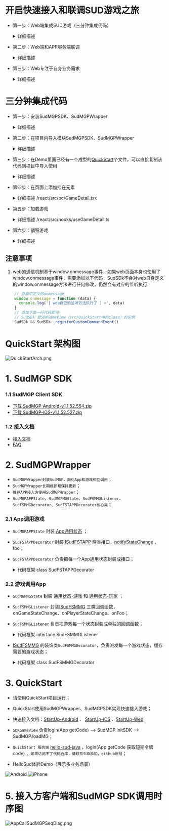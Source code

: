 # 开启快速接入和联调SUD游戏之旅

- 第一步：Web端集成SUD游戏（三分钟集成代码）
  <details>
  <summary>详细描述</summary>
  
      1.appId、appKey和isTestEnv=true，请使用QuickStart客户端的；
      2.iOS bundleId、Android applicationId，请使用APP客户端自己的；(接入信息表中的bundleId/applicationId)；
      3.短期令牌code，请使用QuickStart的后端服务（login/getCode获取的）；
      4.完成集成，游戏跑起来;
  
      *** SUD平台支持一个appId绑定多个bundleId和applicationId；***
      *** 填完接入信息表后，SUD会将APP的bundleId和applicationId，绑定到QuickStart的appId上，仅支持测试环境；***
  QuickStart 后端服务[hello-sud-java代码仓库](https://github.com/SudTechnology/hello-sud-java) ，`如果访问不了代码仓库，请联系SUD添加，github账号`；
  </details>


- 第二步：Web端和APP服务端联调
  <details>
  <summary>详细描述</summary>
  
      1.APP服务端实现4个HTTP API；（接入信息表填的）
      2.请使用Web端自己的appId、appKey、isTestEnv=true、bundleId(iOS)、applicationId(Android)；
      3.APP服务端实现login/getCode接口，获取短期令牌code；
      4.Web端和APP服务端联调5个HTTP API；
      5.完成HTTP API联调；
  </details>


- 第三步：Web专注于自身业务需求
  <details>
  <summary>详细描述</summary>

      1.参考SudMGP文档、SudMGPWrapper、QuickStart、HelloSud体验Demo（展示多场景，Custom自定义场景）；
      2.专注于APP UI交互、功能是否支持、如何实现
      比如：
      调整游戏View大小、位置；
      调整Web和游戏交互流程，UI元素是否可隐藏，按钮是否可隐藏APP实现，点击事件是否支持拦截回调；
      
      3.专注于Web业务逻辑流程、实现
      比如：
      一局游戏开始如何透传数值类型参数、Key类型参数；（结算）
  ![Android](doc/hello_sudplus_android.png)
  ![iPhone](doc/hello_sudplus_iphone.png)
  [Web Demo](https://hello-sud.sud.tech/)

  </details>

# 三分钟集成代码

- 第一步：安装SudMGPSDK、SudMGPWrapper
  <details>
  <summary>详细描述</summary>
  
  1. 执行命令 
    ```javascript
      npm install sudmgp-sdk-js sudmgp-sdk-js-wrapper
    ```
  </details>

- 第二步：在项目内导入模块SudMGPSDK、SudMGPWrapper
  <details>
  <summary>详细描述</summary>
  

  ``` javascript
    import { GameConfigModel, SudFSMMGDecorator, SudFSTAPPDecorator, SudFSMMGListener } from 'sudmgp-sdk-js-wrapper'
    // SudMGPWrapper 可以单独导入，也可以按需导入
    // import { SudMGPWrapper } from 'sudmgp-sdk-js-wrapper' 全量导入SudMGPWrapper

    import { SudMGP } from 'sudmgp-sdk-js'

  ```
  </details>


- 第三步：在Demo里面已经有一个成型的[QuickStart](https://github.com/SudTechnology/hello-sud-plus-h5/blob/master/QuickStart/react/src/QuickStart/index.ts)个文件，可以直接复制该代码到项目中导入使用
  <details>
  <summary>详细描述</summary>

      1.修改QuickStart文件内的appId和appKey
      2.web自行实现QuickStart文件内getCode的login（后端服务login/getCode）请求接口的方式
  ```javascript
    /** 使用的UserId。这里随机生成作演示，开发者将其修改为业务使用的唯一userId */
    public userId = Math.floor((Math.random() + 1) * 10000).toString()
    /** Sud平台申请的appId */
    public SudMGP_APP_ID = "1461564080052506636"
    /** Sud平台申请的appKey */
    public SudMGP_APP_KEY = "03pNxK2lEXsKiiwrBQ9GbH541Fk2Sfnc"

    /** true 加载游戏时为测试环境 false 加载游戏时为生产环境 */
    public GAME_IS_TEST_ENV = false
  ```
      3.APP客户端请使用QuickStart后端服务login/getCode；
        *** 实现APP快速加载运行游戏，使用QuickStart服务 ***
        *** SUD平台支持一个appId绑定多个bundleId和applicationId ***
        *** 填完接入信息表后，SUD会将APP的bundleId和applicationId，绑定到QuickStart的appId上，仅支持测试环境 ***
  </details>


- 第四步：在页面上添加挂在元素
    <details>
    <summary>详细描述 /react/src/pc/GameDetail.tsx</summary>

    ```html
      <div>
        <!-- 游戏挂在容器，需自定义宽高样式 -->
        <div id='game'></div>
      </div>
    ```
    </details>


- 第五步：加载游戏
    <details>
    <summary>详细描述 /react/src/hooks/useGameDetail.ts</summary>

    ``` javascript
      import { SDKGameView } from "QuickStart"
      const root = document.getElementById('game') // 获取挂载容器元素
      const gameRoomId = 'xxxx' // 业务自身的roomId
      const gameId = 'xxxxx' // 接入的游戏id
      const userId = Math.floor((Math.random() + 1) * 10000).toString() // 业务自身的userId
      if (root) {
        // 初始化
        const nsdk = new SDKGameView({ root, gameRoomId, gameId, userId })

        nsdk.setSudFSMMGListener({
          onGameStarted() {
            console.log('========onGameStarted事件=====')
          }
        })
        // 调用login 获取code
        nsdk.login(userId)
      }    
    ```
    </details>


- 第六步：销毁游戏
    <details>
    <summary>详细描述</summary>

    ``` javascript
      root.innerHTML = '' // 清空挂载容器内部元素
      // 执行sdk的销毁方法
      nsdk.onDestroy()
    ```
    </details>

## 注意事项
  1. web的通信机制基于window.onmessage事件，如果web页面本身也使用了window.onmessage事件，需要添加以下代码，SudSDk不会对web自身定义的window.onmessage方法进行任何修改，仍然会有对应的监听执行
  ```javascript
      // 页面中定义的onmessage
      window.onmessage = function (data) {
        console.log('[ web自己的监听方法执行了 ] >', data)
      }
      // 添加下面一行代码即可
      // SudSDk 是SDKGameView（src/QuickStart中的class）的实例
      SudSDk && SudSDk._registerCustomCommandEvent()

  ```

# QuickStart 架构图

![QuickStartArch.png](doc/QuickStartArch.png)

# 1. SudMGP SDK

### 1.1 SudMGP Client SDK

- [下载 SudMGP-Android-v1.1.52.554.zip](https://github.com/SudTechnology/sud-mgp-android/releases)
- [下载 SudMGP-iOS-v1.1.52.527.zip](https://github.com/SudTechnology/sud-mgp-ios/releases)

### 1.2 接入文档

- [接入文档](https://docs.sud.tech/zh-CN/app/Client/API/)
- [FAQ](https://docs.sud.tech/zh-CN/app/Client/FAQ/)

# 2. SudMGPWrapper

- `SudMGPWrapper封装SudMGP，简化App和游戏相互调用`；
- `SudMGPWrapper长期维护和保持更新`；
- `推荐APP接入方使用SudMGPWrapper`；
- `SudMGPAPPState`、`SudMGPMGState`、`SudFSMMGListener`、`SudFSMMGDecorator`、`SudFSTAPPDecorator核心类`；

### 2.1 App调用游戏

- `SudMGPAPPState` 封装 [App通用状态](https://docs.sud.tech/zh-CN/app/Client/APPFST/CommonState.html) ；
- `SudFSTAPPDecorator` 封装 [ISudFSTAPP](https://docs.sud.tech/zh-CN/app/Client/API/ISudFSTAPP.html)
  两类接口，[notifyStateChange](https://docs.sud.tech/zh-CN/app/Client/APPFST/CommonState.html) 、 foo；
- `SudFSTAPPDecorator` 负责把每一个App通用状态封装成接口；
    <details>
    <summary>代码框架 class SudFSTAPPDecorator</summary>

    ``` javascript
    class SudFSTAPPDecorator {
        // iSudFSTAPP = SudMGP.loadMG(AppAudioRoomActivity, userId, roomId, code, gameId, language, sudFSMMGDecorator);
        public setISudFSTAPP(ISudFSTAPP iSudFSTAPP);
        // 1. 加入状态
        public notifyAPPCommonSelfIn(isIn: boolean, seatIndex: number, isSeatRandom: boolean, teamId: number) {

        ...
    
        // 16. 设置游戏中的AI玩家（2022-05-11新增）
        public notifyAPPCommonGameAddAIPlayers(aiPlayers: AIPlayers[], isReady: number)
        public destroyMG();
        public updateCode(code: string, listener: ISudListenerNotifyStateChange)
        ...
    }
    ```
    </details>

### 2.2 游戏调用App

- `SudMGPMGState` 封装 [通用状态-游戏](https://docs.sud.tech/zh-CN/app/Client/MGFSM/CommonStateGame.html)
  和 [通用状态-玩家](https://docs.sud.tech/zh-CN/app/Client/MGFSM/CommonStatePlayer.html) ；
- `SudFSMMGListener` 封装[ISudFSMMG](https://docs.sud.tech/zh-CN/app/Client/API/ISudFSMMG.html) 三类回调函数，onGameStateChange、onPlayerStateChange、onFoo；
- `SudFSMMGListener` 负责把游戏每一个状态封装成单独的回调函数；
    <details>
    <summary>代码框架 interface SudFSMMGListener</summary>

    ``` javascript
    interface SudFSMMGListener {
        onGameLog(str: string): void
        onGameStarted();
        onGameDestroyed();
        onExpireCode(handle: ISudFSMStateHandle, dataJson: string): void
        onGetGameViewInfo(handle: ISudFSMStateHandle, dataJson: string): void
        onGetGameCfg(handle: ISudFSMStateHandle, dataJson: string): void
    
        // 通用状态 - 游戏
        // void onGameStateChange(ISudFSMStateHandle handle, String state, String dataJson)；
        // 文档: https://docs.sud.tech/zh-CN/app/Client/MGFSM/CommonStateGame.html
        // 1.游戏公屏消息
       onGameMGCommonPublicMessage?(handle: ISudFSMStateHandle, model: IMGCommonPublicMessage) 

        ...
    
        // 21. 游戏通知app层添加陪玩机器人是否成功（2022-05-17新增）
        onGameMGCommonGameAddAIPlayers?(handle: ISudFSMStateHandle, model: IMGCommonGameAddAIPlayers)

        
        // 通用状态 - 玩家
        // void onPlayerStateChange(ISudFSMStateHandle handle, String userId, String state, String dataJson);
        // 文档: https://docs.sud.tech/zh-CN/app/Client/MGFSM/CommonStatePlayer.html
        // 1.加入状态
        onPlayerMGCommonPlayerIn?(handle: ISudFSMStateHandle, userId: string, model: IMGCommonPlayerIn)
        ...
    
        // 11. 游戏通知app层当前游戏剩余时间（2022-05-23新增，目前UMO生效）
        onPlayerMGCommonGameCountdownTime?(handle: ISudFSMStateHandle, userId: string, model: IMGCommonGameCountdownTime)
    
        // 游戏个性化状态：你画我猜
        // 文档：https://docs.sud.tech/zh-CN/app/Client/MGFSM/DrawGuess.html
        // 1. 选词中状态
        onPlayerMGDGSelecting?(handle: ISudFSMStateHandle, userId: string, model: IMGDGSelecting)
        ...
    }
    ```
    </details>
- [ISudFSMMG](https://docs.sud.tech/zh-CN/app/Client/API/ISudFSMMG.html) 的装饰类`SudFSMMGDecorator`，负责派发每一个游戏状态，缓存需要的游戏状态；
    <details>
    <summary>代码框架 class SudFSMMGDecorator</summary>

    ``` javascript
    class SudFSMMGDecorator implements ISudFSMMG {
        // 设置回调
        public setSudFSMMGListener(listener: Partial<SudFSMMGListener>)
        // 游戏日志
        onGameLog(str: string): void
        // 游戏加载进度
        public onGameLoadingProgress(stage: number, retCode: number, progress: number)
        // 游戏已开始，游戏长连接完成
        public onGameStarted();
        // 游戏销毁
        public onGameDestroyed();
        // Code过期，必须实现；APP接入方必须调用handle.success，释放异步回调对象
        public onExpireCode(handle: ISudFSMStateHandle, dataJson: string): void
        // 获取游戏View信息，必须实现；APP接入方必须调用handle.success，释放异步回调对象
        // GameViewInfoModel文档: https://docs.sud.tech/zh-CN/app/Client/API/ISudFSMMG/onGetGameViewInfo.html
        public onGetGameViewInfo(handle: ISudFSMStateHandle, dataJson: string)
        // 获取游戏Config，必须实现；APP接入方必须调用handle.success，释放异步回调对象
        // GameConfigModel文档: https://docs.sud.tech/zh-CN/app/Client/API/ISudFSMMG/onGetGameCfg.html
        public  onGetGameCfg(handle: ISudFSMStateHandle, dataJson: string): void
        // 游戏状态变化；APP接入方必须调用handle.success，释放异步回调对象
        public onGameStateChange(handle: ISudFSMStateHandle, state: string, dataJson: string)
        // 游戏玩家状态变化，APP接入方必须调用handle.success，释放异步回调对象
        public onPlayerStateChange(handle: ISudFSMStateHandle, userId: string, state: string, dataJson: string)
  
        ...
    }
    ```
    </details>

# 3. QuickStart

- 请使用QuickStart项目运行；
- QuickStart使用SudMGPWrapper、SudMGPSDK实现快速接入游戏；
- 快速接入文档：[StartUp-Android](https://docs.sud.tech/zh-CN/app/Client/StartUp-Android.html)
  、 [StartUp-iOS](https://docs.sud.tech/zh-CN/app/Client/StartUp-iOS.html) 、[StartUp-Web](https://docs.sud.tech/zh-CN/app/Client/StartUp-Web.html)
- `SDKGameView` 负责login(App getCode) --> SudMGP.initSDK --> SudMGP.loadMG；
- `QuickStart 服务端` [hello-sud-java](https://github.com/SudTechnology/hello-sud-java) ，login(App getCode 获取短期令牌code) ，`如果访问不了代码仓库，请联系SUD添加，github账号`；


- HelloSud体验Demo（展示多业务场景）

![Android](doc/hello_sudplus_android.png)
![iPhone](doc/hello_sudplus_iphone.png)

# 5. 接入方客户端和SudMGP SDK调用时序图

![AppCallSudMGPSeqDiag.png](doc/AppCallSudMGPSeqDiag.png)


